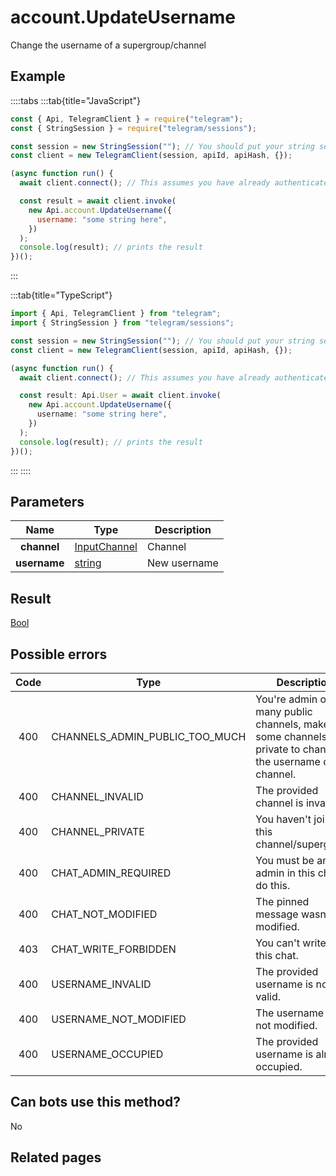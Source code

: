 # account.UpdateUsername

Change the username of a supergroup/channel

## Example

::::tabs
:::tab{title="JavaScript"}

```js
const { Api, TelegramClient } = require("telegram");
const { StringSession } = require("telegram/sessions");

const session = new StringSession(""); // You should put your string session here
const client = new TelegramClient(session, apiId, apiHash, {});

(async function run() {
  await client.connect(); // This assumes you have already authenticated with .start()

  const result = await client.invoke(
    new Api.account.UpdateUsername({
      username: "some string here",
    })
  );
  console.log(result); // prints the result
})();
```

:::

:::tab{title="TypeScript"}

```ts
import { Api, TelegramClient } from "telegram";
import { StringSession } from "telegram/sessions";

const session = new StringSession(""); // You should put your string session here
const client = new TelegramClient(session, apiId, apiHash, {});

(async function run() {
  await client.connect(); // This assumes you have already authenticated with .start()

  const result: Api.User = await client.invoke(
    new Api.account.UpdateUsername({
      username: "some string here",
    })
  );
  console.log(result); // prints the result
})();
```

:::
::::

## Parameters

|     Name     | Type                                                        | Description  |
| :----------: | ----------------------------------------------------------- | ------------ |
| **channel**  | [InputChannel](https://core.telegram.org/type/InputChannel) | Channel      |
| **username** | [string](https://core.telegram.org/type/string)             | New username |

## Result

[Bool](https://core.telegram.org/type/Bool)

## Possible errors

| Code | Type                           | Description                                                                                                  |
| :--: | ------------------------------ | ------------------------------------------------------------------------------------------------------------ |
| 400  | CHANNELS_ADMIN_PUBLIC_TOO_MUCH | You're admin of too many public channels, make some channels private to change the username of this channel. |
| 400  | CHANNEL_INVALID                | The provided channel is invalid.                                                                             |
| 400  | CHANNEL_PRIVATE                | You haven't joined this channel/supergroup.                                                                  |
| 400  | CHAT_ADMIN_REQUIRED            | You must be an admin in this chat to do this.                                                                |
| 400  | CHAT_NOT_MODIFIED              | The pinned message wasn't modified.                                                                          |
| 403  | CHAT_WRITE_FORBIDDEN           | You can't write in this chat.                                                                                |
| 400  | USERNAME_INVALID               | The provided username is not valid.                                                                          |
| 400  | USERNAME_NOT_MODIFIED          | The username was not modified.                                                                               |
| 400  | USERNAME_OCCUPIED              | The provided username is already occupied.                                                                   |

## Can bots use this method?

No

## Related pages
